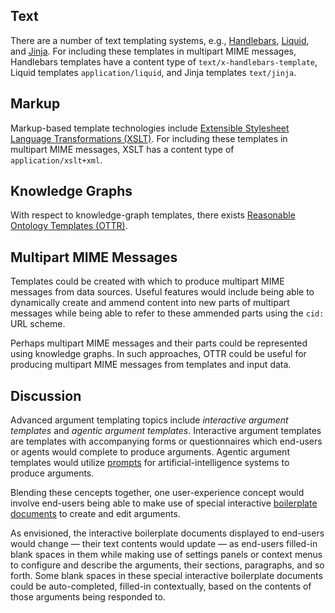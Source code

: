 ## Text

There are a number of text templating systems, e.g., [Handlebars](https://handlebarsjs.com/), [Liquid](https://liquidjs.com/), and [Jinja](https://jinja.palletsprojects.com/en/stable/). For including these templates in multipart MIME messages, Handlebars templates have a content type of `text/x-handlebars-template`, Liquid templates `application/liquid`, and Jinja templates `text/jinja`.

## Markup

Markup-based template technologies include [Extensible Stylesheet Language Transformations (XSLT)](https://en.wikipedia.org/wiki/XSLT). For including these templates in multipart MIME messages, XSLT has a content type of `application/xslt+xml`.

## Knowledge Graphs

With respect to knowledge-graph templates, there exists [Reasonable Ontology Templates (OTTR)](https://www.ottr.xyz/).

## Multipart MIME Messages

Templates could be created with which to produce multipart MIME messages from data sources. Useful features would include being able to dynamically create and ammend content into new parts of multipart messages while being able to refer to these ammended parts using the `cid:` URL scheme.

Perhaps multipart MIME messages and their parts could be represented using knowledge graphs. In such approaches, OTTR could be useful for producing multipart MIME messages from templates and input data.

## Discussion

Advanced argument templating topics include _interactive argument templates_ and _agentic argument templates_. Interactive argument templates are templates with accompanying forms or questionnaires which end-users or agents would complete to produce arguments. Agentic argument templates would utilize [prompts](https://en.wikipedia.org/wiki/Prompt_engineering) for artificial-intelligence systems to produce arguments.

Blending these cencepts together, one user-experience concept would involve end-users being able to make use of special interactive [boilerplate documents](https://en.wikipedia.org/wiki/Boilerplate_text) to create and edit arguments.

As envisioned, the interactive boilerplate documents displayed to end-users would change — their text contents would update — as end-users filled-in blank spaces in them while making use of settings panels or context menus to configure and describe the arguments, their sections, paragraphs, and so forth. Some blank spaces in these special interactive boilerplate documents could be auto-completed, filled-in contextually, based on the contents of those arguments being responded to.
